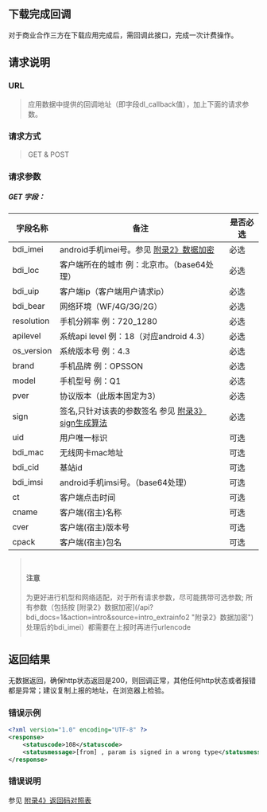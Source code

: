 ## 下载完成回调 ##
对于商业合作三方在下载应用完成后，需回调此接口，完成一次计费操作。

## 请求说明 ##
### URL ###
> 应用数据中提供的回调地址（即字段dl_callback值），加上下面的请求参数。

### 请求方式 ###
> GET & POST

### 请求参数 ###

##### GET 字段：

|字段名称  | 备注 | 是否必选
| ------------ | ------------ | ------------
|bdi_imei	|android手机imei号。参见 [附录2》数据加密](/api?bdi_docs=1&action=intro&source=intro_extrainfo2 "附录2》数据加密")|	<red>必选</red>
|bdi_loc	|客户端所在的城市 例：北京市。（base64处理）|	<red>必选</red>
|bdi_uip	|客户端ip（客户端用户请求ip）	|<red>必选</red>
|bdi_bear	|网络环境（WF/4G/3G/2G）	|<red>必选</red>
|resolution	|手机分辨率 例：720_1280	|<red>必选</red>
|apilevel	|系统api level 例：18（对应android 4.3）	|<red>必选</red>
|os_version	|系统版本号 例：4.3	|<red>必选</red>
|brand	|手机品牌 例：OPSSON	|<red>必选</red>
|model	|手机型号 例：Q1	|<red>必选</red>
|pver	|协议版本（此版本固定为3）	|<red>必选</red>
|sign	|签名,<red>只针对该表的参数签名</red>  参见 [附录3》sign生成算法](/api?bdi_docs=1&action=intro&source=intro_extrainfo3 "附录3》sign生成算法")	|<red>必选</red>
|uid	|用户唯一标识	|可选
|bdi_mac	|无线网卡mac地址	|可选
|bdi_cid	|基站id	|可选
|bdi_imsi	|android手机imsi号。（base64处理）	|可选
|ct|	客户端点击时间	|可选
|cname	|客户端(宿主)名称	|可选
|cver	|客户端(宿主)版本号	|可选
|cpack|	客户端(宿主)包名|	可选

<blockquote class="bs-callout bs-callout-warning" style="padding:10px"><h4>注意</h4>为更好进行机型和网络适配，对于所有请求参数，尽可能携带可选参数; <red>所有参数（包括按 [附录2》数据加密](/api?bdi_docs=1&action=intro&source=intro_extrainfo2 "附录2》数据加密") 处理后的bdi_imei）都需要在上报时再进行urlencode</red></blockquote>

## 返回结果 ##
<red>无数据返回，确保http状态返回是200，则回调正常，其他任何http状态或者报错都是异常；</red>建议复制上报的地址，在浏览器上检验。

### 错误示例 ###
```xml
<?xml version="1.0" encoding="UTF-8" ?>
<response>
    <statuscode>108</statuscode>
    <statusmessage>[from] , param is signed in a wrong type</statusmessage>
</response>
```
### 错误说明 ###
参见 [附录4》返回码对照表](/api?bdi_docs=1&action=intro&source=intro_extrainfo4 "附录4》返回码对照表")
